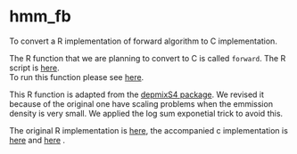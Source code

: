 # hmm_fb
To convert a R implementation of forward algorithm to C implementation.   

The R function that we are planning to convert to C is called `forward`. The R script is [here](../code/HMM-func-forward.R).   
To run this function please see [here](../test/run_forward_probablity_algorithm.html).  

This R function is adapted from the [depmixS4 package](https://cran.r-project.org/web/packages/depmixS4/index.html). We revised it because of the original one have scaling problems when the emmission density is very small. We applied the log sum exponetial trick to avoid this.  

The original R implementation is [here](../code/fb.R), the accompanied c implementation is [here](../code/fb.h) and [here](../code/fb.c) .

